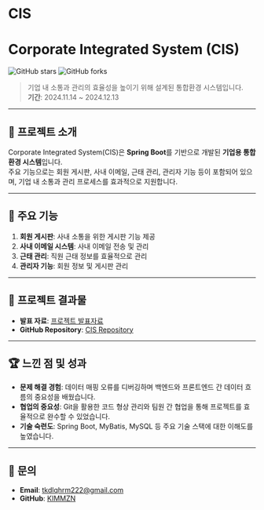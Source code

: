 # CIS
# Corporate Integrated System (CIS)

![GitHub stars](https://img.shields.io/github/stars/KIMMZN/CIS?style=social) ![GitHub forks](https://img.shields.io/github/forks/KIMMZN/CIS?style=social)  
> 기업 내 소통과 관리의 효율성을 높이기 위해 설계된 통합환경 시스템입니다.  
> **기간**: 2024.11.14 ~ 2024.12.13  

---

## 📜 프로젝트 소개

Corporate Integrated System(CIS)은 **Spring Boot**를 기반으로 개발된 **기업용 통합환경 시스템**입니다.  
주요 기능으로는 회원 게시판, 사내 이메일, 근태 관리, 관리자 기능 등이 포함되어 있으며, 기업 내 소통과 관리 프로세스를 효과적으로 지원합니다.

---

## 📌 주요 기능

1. **회원 게시판**: 사내 소통을 위한 게시판 기능 제공  
2. **사내 이메일 시스템**: 사내 이메일 전송 및 관리  
3. **근태 관리**: 직원 근태 정보를 효율적으로 관리  
4. **관리자 기능**: 회원 정보 및 게시판 관리  

---

## 📑 프로젝트 결과물

- **발표 자료**: [프로젝트 발표자료](https://www.canva.com/design/DAGZhVj4ND8/a8uZV7mzYtYJbl1dd79_IA/edit)
- **GitHub Repository**: [CIS Repository](https://github.com/KIMMZN/CIS)

---

## 🏆 느낀 점 및 성과

- **문제 해결 경험**: 데이터 매핑 오류를 디버깅하며 백엔드와 프론트엔드 간 데이터 흐름의 중요성을 배웠습니다.
- **협업의 중요성**: Git을 활용한 코드 형상 관리와 팀원 간 협업을 통해 프로젝트를 효율적으로 완수할 수 있었습니다.
- **기술 숙련도**: Spring Boot, MyBatis, MySQL 등 주요 기술 스택에 대한 이해도를 높였습니다.

---

## 📧 문의

- **Email**: [tkdlqhrm222@gmail.com](mailto:tkdlqhrm222@gmail.com)
- **GitHub**: [KIMMZN](https://github.com/KIMMZN)
